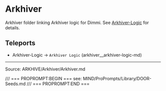 # Arkhiver

Arkhiver folder linking Arkhiver logic for Dimmi. See [Arkhiver-Logic](Arkhiver-Logic.md) for details.

## Teleports
- Arkhiver-Logic → `Arkhiver Logic` (arkhiver__arkhiver-logic-md)

---
Source: ARKHIVE/Arkhiver/Arkhiver.md

/// === PROPROMPT:BEGIN ===
see: MIND/ProPrompts/Library/DOOR-Seeds.md
/// === PROPROMPT:END ===
